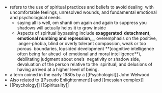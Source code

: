 - refers to the use of spiritual practices and beliefs to avoid dealing  with uncomfortable feelings, unresolved wounds, and fundamental emotional and psychological needs.
    - saying all is well, om shanti om again and again to suppress you shadows will actually helps it to grow inside
    - Aspects of spiritual bypassing include **exaggerated  detachment, emotional numbing and repression**,__ overemphasis on the positive,  anger-phobia, blind or overly tolerant compassion, weak or too porous  boundaries, lopsided development _**_(cognitive intelligence often being far ahead  of emotional and moral intelligence**), debilitating judgment about one’s  negativity or shadow side, devaluation of the person relative to the  spiritual, and delusions of having arrived at a higher level of being.
- a term coined in the early 1980s by a [[Psychologist]] John Welwood
- Also related to [[Pseudo Enlightenment]] and [[messiah complex]]
- [[Psychology]] [[Spirituality]]
